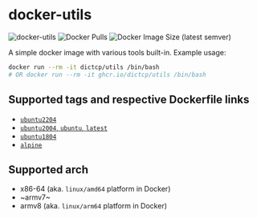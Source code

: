 docker-utils
==============
![docker-utils](https://github.com/dictcp/docker-utils/workflows/docker-utils/badge.svg?branch=master)
![Docker Pulls](https://img.shields.io/docker/pulls/dictcp/utils)
![Docker Image Size (latest semver)](https://img.shields.io/docker/image-size/dictcp/utils?sort=semver)

A simple docker image with various tools built-in. Example usage:

```bash
docker run --rm -it dictcp/utils /bin/bash
# OR docker run --rm -it ghcr.io/dictcp/utils /bin/bash
```

Supported tags and respective Dockerfile links
----
- [`ubuntu2204`](https://github.com/dictcp/docker-utils/blob/master/Dockerfile.ubuntu2204)
- [`ubuntu2004`, `ubuntu`, `latest`](https://github.com/dictcp/docker-utils/blob/master/Dockerfile.ubuntu2004)
- [`ubuntu1804`](https://github.com/dictcp/docker-utils/blob/master/Dockerfile.ubuntu1804)
- [`alpine`](https://github.com/dictcp/docker-utils/blob/master/Dockerfile.alpine)

Supported arch
----
- x86-64 (aka. `linux/amd64` platform in Docker)
- ~armv7~
- armv8 (aka. `linux/arm64` platform in Docker)
